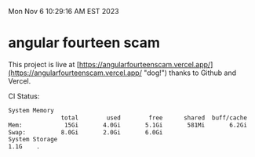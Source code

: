 Mon Nov  6 10:29:16 AM EST 2023

# angular fourteen scam


This project is live at [https://angularfourteenscam.vercel.app/](https://angularfourteenscam.vercel.app/ "dog!") thanks to Github and Vercel.

CI Status: 

```bash
System Memory
               total        used        free      shared  buff/cache   available
Mem:            15Gi       4.0Gi       5.1Gi       581Mi       6.2Gi        10Gi
Swap:          8.0Gi       2.0Gi       6.0Gi
System Storage
1.1G	.
